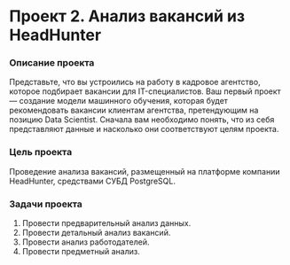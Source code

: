 # Проект 2. Анализ вакансий из HeadHunter

### Описание проекта    
Представьте, что вы устроились на работу в кадровое агентство, которое подбирает вакансии для IT-специалистов. Ваш первый проект — создание модели машинного обучения, которая будет рекомендовать вакансии клиентам агентства, претендующим на позицию Data Scientist. Сначала вам необходимо понять, что из себя представляют данные и насколько они соответствуют целям проекта.

### Цель проекта
Проведение анализа вакансий, размещенный на платформе компании HeadHunter, средствами СУБД PostgreSQL.

### Задачи проекта    
1. Провести предварительный анализ данных.
2. Провести детальный анализ вакансий.
3. Провести анализ работодателей.
4. Провести предметный анализ.
